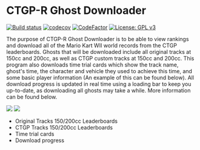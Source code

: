 # CTGP-R Ghost Downloader

[![Build status](https://ci.appveyor.com/api/projects/status/3f5m3im9bxanngsj?svg=true)](https://ci.appveyor.com/project/Iswenzz/ctgp-r-ghost-downloader)
[![codecov](https://codecov.io/gh/Iswenzz/CTGP-R-Ghost-Downloader/branch/master/graph/badge.svg)](https://codecov.io/gh/Iswenzz/CTGP-R-Ghost-Downloader)
[![CodeFactor](https://www.codefactor.io/repository/github/iswenzz/ctgp-r-ghost-downloader/badge)](https://www.codefactor.io/repository/github/iswenzz/ctgp-r-ghost-downloader)
[![License: GPL v3](https://img.shields.io/badge/License-GPLv3-blue.svg)](https://www.gnu.org/licenses/gpl-3.0)

The purpose of CTGP-R Ghost Downloader is to be able to view rankings and download all of the Mario Kart WII world records from the CTGP leaderboards. Ghosts that will be downloaded include all original tracks at 150cc and 200cc, as well as CTGP custom tracks at 150cc and 200cc. This program also downloads time trial cards which show the track name, ghost's time, the character and vehicle they used to achieve this time, and some basic player information (An example of this can be found below). All download progress is updated in real time using a loading bar to keep you up-to-date, as downloading all ghosts may take a while. More information can be found below.

![](https://i.imgur.com/TbTRmjB.jpg)
![](https://i.imgur.com/BfifUDE.jpg)

* Original Tracks 150/200cc Leaderboards
* CTGP Tracks 150/200cc Leaderboards
* Time trial cards
* Download progress
